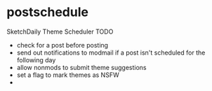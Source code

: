 postschedule
============

SketchDaily Theme Scheduler TODO

* check for a post before posting
* send out notifications to modmail if a post isn't scheduled for the following day
* allow nonmods to submit theme suggestions
* set a flag to mark themes as NSFW
*
